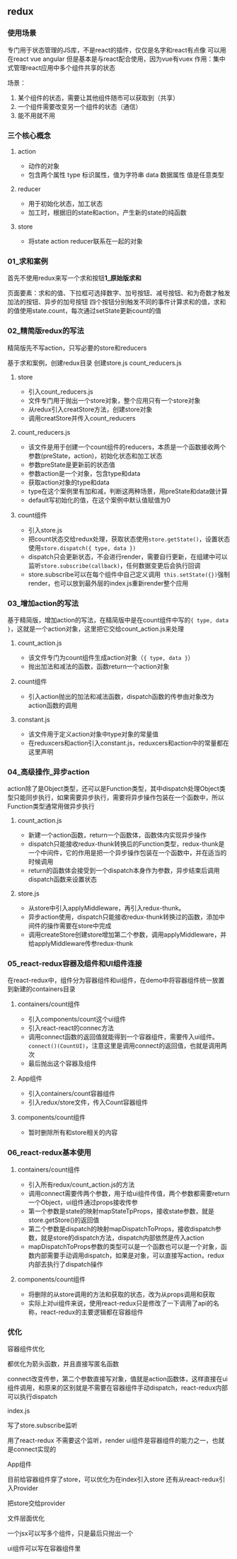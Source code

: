## redux

### 使用场景

专门用于状态管理的JS库，不是react的插件，仅仅是名字和react有点像
可以用在react vue angular  但是基本是与react配合使用，因为vue有vuex
作用：集中式管理react应用中多个组件共享的状态

场景：
1. 某个组件的状态，需要让其他组件随市可以获取到（共享）
2. 一个组件需要改变另一个组件的状态（通信）
3. 能不用就不用


### 三个核心概念

1. action
   - 动作的对象
   - 包含两个属性
    type 标识属性，值为字符串
    data 数据属性 值是任意类型

2. reducer
   - 用于初始化状态，加工状态
   - 加工时，根据旧的state和action，产生新的state的纯函数

3. store
   - 将state action reducer联系在一起的对象


### 01_求和案例

首先不使用redux来写一个求和按钮**1_原始版求和**

页面要素：求和的值、下拉框可选择数字、加号按钮、减号按钮、和为奇数才触发加法的按钮、异步的加号按钮
四个按钮分别触发不同的事件计算求和的值，求和的值使用state.count，每次通过setState更新count的值


### 02_精简版redux的写法

精简版先不写action，只写必要的store和reducers

基于求和案例，创建redux目录  创建store.js  count_reducers.js

1. store
   - 引入count_reducers.js
   - 文件专门用于抛出一个store对象，整个应用只有一个store对象
   - 从redux引入creatStore方法，创建store对象
   - 调用creatStore并传入count_reducers

2. count_reducers.js
   - 该文件是用于创建一个count组件的reducers，本质是一个函数接收两个参数(preState，action)，初始化状态和加工状态
   - 参数preState是更新前的状态值
   - 参数action是一个对象，包含type和data
   - 获取action对象的type和data
   - type在这个案例里有加和减，判断这两种场景，用preState和data做计算
   - default写初始化的值，在这个案例中默认值赋值为0

3. count组件
   - 引入store.js
   - 把count状态交给redux处理，获取状态使用`store.getState()`，设置状态使用`store.dispatch({ type, data })`
   - dispatch只会更新状态，不会进行render，需要自行更新，在组建中可以监听`store.subscribe(callback)`，任何数据变更后会执行回调
   - store.subscribe可以在每个组件中自己定义调用` this.setState({})`强制render，也可以放到最外层的index.js重新render整个应用

### 03_增加action的写法

基于精简版，增加action的写法，在精简版中是在count组件中写的`{ type, data }`，这就是一个action对象，这里把它交给count_action.js来处理

1. count_action.js
   - 该文件专门为count组件生成action对象（`{ type, data }`）
   - 抛出加法和减法的函数，函数return一个action对象

2. count组件
   - 引入action抛出的加法和减法函数，dispatch函数的传参由对象改为action函数的调用

3. constant.js
   - 该文件用于定义action对象中type对象的常量值
   - 在reduxcers和action引入constant.js，reduxcers和action中的常量都在这里声明

### 04_高级操作_异步action

action除了是Object类型，还可以是Function类型，其中dispatch处理Object类型只能同步执行，如果需要异步执行，需要将异步操作包装在一个函数中，所以Function类型通常用做异步执行

1. count_action.js
   - 新建一个action函数，return一个函数体，函数体内实现异步操作
   - dispatch只能接收redux-thunk转换后的Function类型，redux-thunk是一个中间件，它的作用是把一个异步操作包装在一个函数中，并在适当的时候调用
   - return的函数体会接受到一个dispatch本身作为参数，异步结束后调用dispatch函数来设置状态

2. store.js
   - 从store中引入applyMiddleware，再引入redux-thunk。
   - 异步action使用，dispatch只能接收redux-thunk转换过的函数，添加中间件的操作需要在store中完成
   - 调用createStore创建store增加第二个参数，调用applyMiddleware，并给applyMiddleware传参redux-thunk

### 05_react-redux容器及组件和UI组件连接

在react-redux中，组件分为容器组件和ui组件，在demo中将容器组件统一放置到新建的containers目录

1. containers/count组件
   - 引入components/count这个ui组件
   - 引入react-react的connec方法
   - 调用connect函数的返回值就能得到一个容器组件，需要传入ui组件。`connect()(CountUI)`，注意这里是调用connect的返回值，也就是调用两次
   - 最后抛出这个容器及组件

2. App组件
   - 引入containers/count容器组件
   - 引入redux/store文件，传入Count容器组件

3. components/count组件
   - 暂时删除所有和store相关的内容

### 06_react-redux基本使用

1. containers/count组件
   - 引入所有redux/count_action.js的方法
   - 调用connect需要传两个参数，用于给ui组件传值，两个参数都需要return一个Object，ui组件通过props接收传参
   - 第一个参数是state的映射mapStateTpProps，接收state参数，就是store.getStore()的返回值
   - 第二个参数是dispatch的映射mapDispatchToProps，接收dispatch参数，就是store的dispatch方法，dispatch内部依然是传入action
   - mapDispatchToProps参数的类型可以是一个函数也可以是一个对象，函数内部需要手动调用dispatch，如果是对象，可以直接写action，redux内部去执行了dispatch操作

3. components/count组件
   - 将删除的从store调用的方法和获取的状态，改为从props调用和获取
   - 实际上对ui组件来说，使用react-redux只是修改了一下调用了api的名称，react-redux的主要逻辑都在容器组件

### 优化

容器组件优化

都优化为箭头函数，并且直接写匿名函数

connect改变传参，第二个参数直接写对象，值就是action函数体，这样直接在ui组件调用，和原来的区别就是不需要在容器组件手动dispatch，react-redux内部可以执行dispatch



index.js

写了store.subscribe监听

用了react-redux 不需要这个监听，render ui组件是容器组件的能力之一，也就是connect实现的


App组件

目前给容器组件穿了store，可以优化为在index引入store   还有从react-redux引入Provider

把store交给provider<Provider><App /></Provider>


文件层面优化

一个jsx可以写多个组件，只是最后只抛出一个

ui组件可以写在容器组件里

